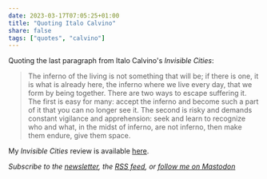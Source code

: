 ```yaml
---
date: 2023-03-17T07:05:25+01:00
title: "Quoting Italo Calvino"
share: false
tags: ["quotes", "calvino"]
---
```

Quoting the last paragraph from Italo Calvino's *Invisible Cities*:

> The inferno of the living is not something that will be; if there is one, it is what is already here, the inferno where we live every day, that we form by being together. There are two ways to escape suffering it. The first is easy for many: accept the inferno and become such a part of it that you can no longer see it. The second is risky and demands constant vigilance and apprehension: seek and learn to recognize who and what, in the midst of inferno, are not inferno, then make them endure, give them space.

My *Invisible Cities* review is available [here](/book-review-invisible-cities/).

*Subscribe to the [newsletter][nl], the [RSS feed][rss], or [follow me on Mastodon][m]*

 [rss]: https://nicolaiarocci.com/index.xml
 [m]: https://fosstodon.org/@nicola
 [nl]: https://nicolaiarocci.substack.com
